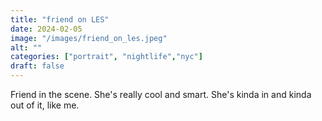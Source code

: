 ```yaml
---
title: "friend on LES"
date: 2024-02-05
image: "/images/friend_on_les.jpeg"
alt: ""
categories: ["portrait", "nightlife","nyc"]
draft: false
---
```


Friend in the scene. She's really cool and smart. She's kinda in and kinda out of it, like me. 